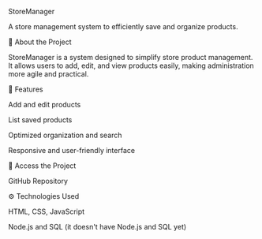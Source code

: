 StoreManager

A store management system to efficiently save and organize products.

📌 About the Project

StoreManager is a system designed to simplify store product management. It allows users to add, edit, and view products easily, making administration more agile and practical.

🚀 Features

Add and edit products

List saved products

Optimized organization and search

Responsive and user-friendly interface


🔗 Access the Project

GitHub Repository

⚙️ Technologies Used

HTML, CSS, JavaScript

Node.js and SQL (it doesn't have Node.js and SQL yet)
